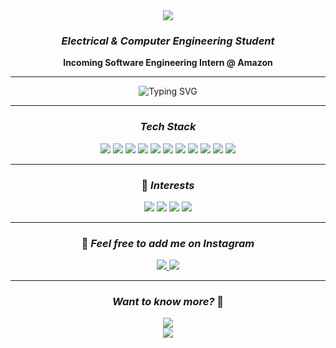<div align="center">
  <img src="https://capsule-render.vercel.app/api?type=waving&color=gradient&customColorList=6,11,20&height=200&section=header&text=Hong%20Yi%20Zhang&fontSize=60&fontAlignY=35&desc=Building%20the%20Future%20with%20AI%20and%20Engineering&descAlignY=60&descAlign=center" />
</div>

<div align="center">

### *Electrical & Computer Engineering Student*

**Incoming Software Engineering Intern @ Amazon**

---

<img src="https://readme-typing-svg.herokuapp.com?font=Fira+Code&size=30&duration=3000&pause=1000&color=00D4FF&center=true&vCenter=true&width=600&height=80&lines=Hi%2C+I'm+Hong+Yi+Zhang;Check+out+my+website+at+hongyizhang.vercel.app;Building+AI+Powered+Solutions;Electrical+%26+Computer+Engineering+Student" alt="Typing SVG" />

---

### *Tech Stack*

<img src="https://img.shields.io/badge/Python-3776AB?style=for-the-badge&logo=python&logoColor=white" />
<img src="https://img.shields.io/badge/Java-ED8B00?style=for-the-badge&logo=java&logoColor=white" />
<img src="https://img.shields.io/badge/C-00599C?style=for-the-badge&logo=c&logoColor=white" />
<img src="https://img.shields.io/badge/C++-00599C?style=for-the-badge&logo=c%2B%2B&logoColor=white" />
<img src="https://img.shields.io/badge/React-20232A?style=for-the-badge&logo=react&logoColor=61DAFB" />
<img src="https://img.shields.io/badge/MATLAB-e16737?style=for-the-badge&logo=mathworks&logoColor=white" />
<img src="https://img.shields.io/badge/Arduino-00979D?style=for-the-badge&logo=arduino&logoColor=white" />
<img src="https://img.shields.io/badge/KiCad-314CB0?style=for-the-badge&logo=kicad&logoColor=white" />
<img src="https://img.shields.io/badge/SolidWorks-0078D4?style=for-the-badge&logo=solidworks&logoColor=white" />
<img src="https://img.shields.io/badge/Machine%20Learning-FF6F00?style=for-the-badge&logo=tensorflow&logoColor=white" />
<img src="https://img.shields.io/badge/Cybersecurity-FF5722?style=for-the-badge&logo=security&logoColor=white" />

---

### 🎨 *Interests*

<img src="https://img.shields.io/badge/Anime-FF69B4?style=for-the-badge&logo=crunchyroll&logoColor=white" />
<img src="https://img.shields.io/badge/Gym-FF6B35?style=for-the-badge&logo=fitness&logoColor=white" />
<img src="https://img.shields.io/badge/Hiking-4CAF50?style=for-the-badge&logo=hiking&logoColor=white" />
<img src="https://img.shields.io/badge/Photography-FF9800?style=for-the-badge&logo=camera&logoColor=white" />

---

### 📸 *Feel free to add me on Instagram*

<a href="https://www.instagram.com/hoongg_/">
  <img src="https://img.shields.io/badge/Personal-@hoongg_-E4405F?style=for-the-badge&logo=instagram&logoColor=white" />
</a>
<a href="https://www.instagram.com/yiize.clicks/">
  <img src="https://img.shields.io/badge/Photography-@yiize.clicks-E4405F?style=for-the-badge&logo=instagram&logoColor=white" />
</a>

---

### *Want to know more?* 🌟

<a href="https://hongyizhang.vercel.app/">
  <img src="https://img.shields.io/badge/Visit_My_Website-FF6B6B?style=for-the-badge&logo=safari&logoColor=white" />
</a>

</div>

<div align="center">
  <img src="https://capsule-render.vercel.app/api?type=waving&color=gradient&customColorList=6,11,20&height=100&section=footer" />
</div>
